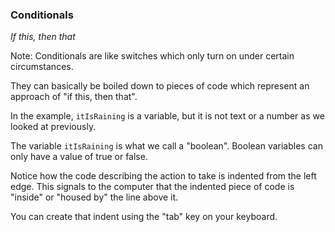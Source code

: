 ### Conditionals
_If this, then that_

Note:
Conditionals are like switches which only turn on under certain circumstances.

They can basically be boiled down to pieces of code which represent an approach of "if this, then that".

In the example, `itIsRaining` is a variable, but it is not text or a number as we looked at previously.

The variable `itIsRaining` is what we call a "boolean". Boolean variables can only have a value of true or false.

Notice how the code describing the action to take is indented from the left edge. This signals to the computer that the indented piece of code is "inside" or "housed by" the line above it.

You can create that indent using the "tab" key on your keyboard.


